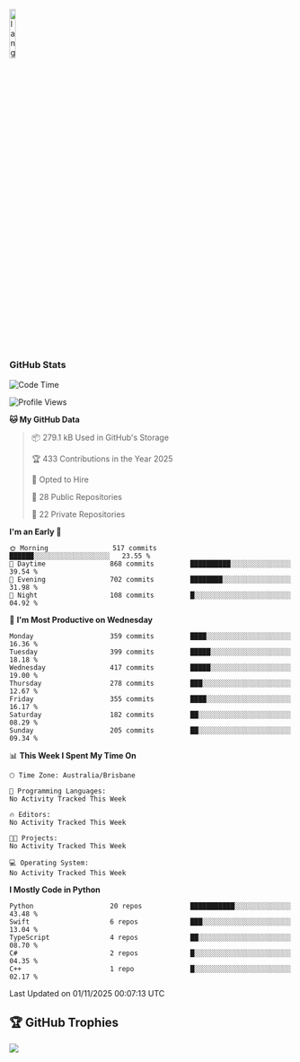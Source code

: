 <p align="left"><img width=15%" src="https://github.com/alansmathew/alansmathew/raw/master/lang.gif" alt="lang image here" /></p>

# <h3 align="left">GitHub Stats</h3>

<!--START_SECTION:waka-->
![Code Time](http://img.shields.io/badge/Code%20Time-623%20hrs%208%20mins-blue)

![Profile Views](http://img.shields.io/badge/Profile%20Views-1-blue)

**🐱 My GitHub Data** 

> 📦 279.1 kB Used in GitHub's Storage 
 > 
> 🏆 433 Contributions in the Year 2025
 > 
> 💼 Opted to Hire
 > 
> 📜 28 Public Repositories 
 > 
> 🔑 22 Private Repositories 
 > 
**I'm an Early 🐤** 

```text
🌞 Morning                517 commits         ██████░░░░░░░░░░░░░░░░░░░   23.55 % 
🌆 Daytime                868 commits         ██████████░░░░░░░░░░░░░░░   39.54 % 
🌃 Evening                702 commits         ████████░░░░░░░░░░░░░░░░░   31.98 % 
🌙 Night                  108 commits         █░░░░░░░░░░░░░░░░░░░░░░░░   04.92 % 
```
📅 **I'm Most Productive on Wednesday** 

```text
Monday                   359 commits         ████░░░░░░░░░░░░░░░░░░░░░   16.36 % 
Tuesday                  399 commits         █████░░░░░░░░░░░░░░░░░░░░   18.18 % 
Wednesday                417 commits         █████░░░░░░░░░░░░░░░░░░░░   19.00 % 
Thursday                 278 commits         ███░░░░░░░░░░░░░░░░░░░░░░   12.67 % 
Friday                   355 commits         ████░░░░░░░░░░░░░░░░░░░░░   16.17 % 
Saturday                 182 commits         ██░░░░░░░░░░░░░░░░░░░░░░░   08.29 % 
Sunday                   205 commits         ██░░░░░░░░░░░░░░░░░░░░░░░   09.34 % 
```


📊 **This Week I Spent My Time On** 

```text
🕑︎ Time Zone: Australia/Brisbane

💬 Programming Languages: 
No Activity Tracked This Week

🔥 Editors: 
No Activity Tracked This Week

🐱‍💻 Projects: 
No Activity Tracked This Week

💻 Operating System: 
No Activity Tracked This Week
```

**I Mostly Code in Python** 

```text
Python                   20 repos            ███████████░░░░░░░░░░░░░░   43.48 % 
Swift                    6 repos             ███░░░░░░░░░░░░░░░░░░░░░░   13.04 % 
TypeScript               4 repos             ██░░░░░░░░░░░░░░░░░░░░░░░   08.70 % 
C#                       2 repos             █░░░░░░░░░░░░░░░░░░░░░░░░   04.35 % 
C++                      1 repo              █░░░░░░░░░░░░░░░░░░░░░░░░   02.17 % 
```




 Last Updated on 01/11/2025 00:07:13 UTC
<!--END_SECTION:waka-->

## 🏆 GitHub Trophies

![](https://github-profile-trophy.vercel.app/?username=samh06&theme=discord&no-frame=true&no-bg=false&margin-w=4)
